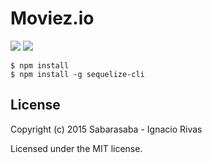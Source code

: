 Moviez.io
=======
<img src="http://img.shields.io/badge/npm-v1.3.11-blue.svg">
<img src="http://img.shields.io/packagist/l/doctrine/orm.svg">


```
$ npm install
$ npm install -g sequelize-cli
```

## License

Copyright (c) 2015 Sabarasaba - Ignacio Rivas

Licensed under the MIT license.